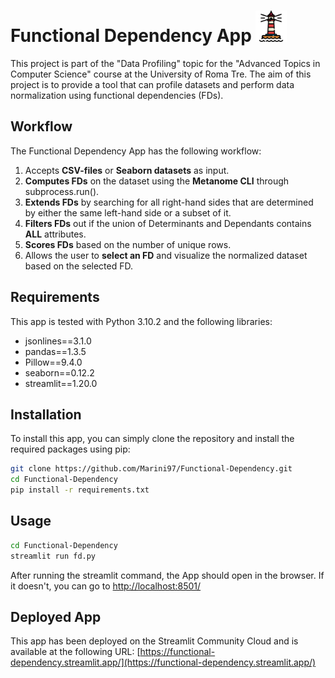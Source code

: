 # Functional Dependency App <img src=icon.png height="50px" width="50px">

This project is part of the "Data Profiling" topic for the "Advanced Topics in Computer Science" course at the University of Roma Tre. The aim of this project is to provide a tool that can profile datasets and perform data normalization using functional dependencies (FDs).

## Workflow

The Functional Dependency App has the following workflow:

1. Accepts **CSV-files** or **Seaborn datasets** as input.
2. **Computes FDs** on the dataset using the **Metanome CLI** through subprocess.run().
3. **Extends FDs** by searching for all right-hand sides that are determined by either the same left-hand side or a subset of it.
4. **Filters FDs** out if the union of Determinants and Dependants contains **ALL** attributes.
5. **Scores FDs** based on the number of unique rows.
6. Allows the user to **select an FD** and visualize the normalized dataset based on the selected FD.

## Requirements

This app is tested with Python 3.10.2 and the following libraries:

* jsonlines==3.1.0
* pandas==1.3.5
* Pillow==9.4.0
* seaborn==0.12.2
* streamlit==1.20.0

## Installation

To install this app, you can simply clone the repository and install the required packages using pip:

```bash
git clone https://github.com/Marini97/Functional-Dependency.git
cd Functional-Dependency
pip install -r requirements.txt
```

## Usage

```bash
cd Functional-Dependency
streamlit run fd.py
```

After running the streamlit command, the App should open in the browser. If it doesn't, you can go to [http://localhost:8501/](http://localhost:8501/)

## Deployed App

This app has been deployed on the Streamlit Community Cloud and is available at the following URL: [https://functional-dependency.streamlit.app/](https://functional-dependency.streamlit.app/)
